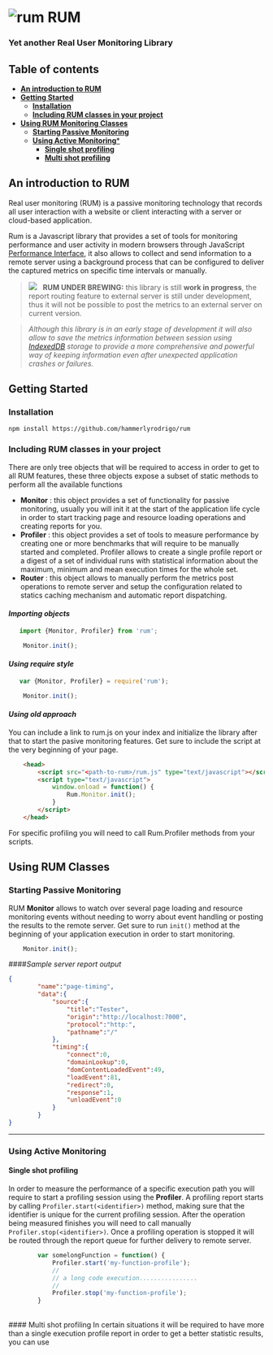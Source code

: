 
# ![rum](https://raw.githubusercontent.com/hammerlyrodrigo/rum/master/static/moonshine.png) **RUM**
### Yet another **Real User Monitoring Library**


## Table of contents

 - [**An introduction to RUM**](#an-introduction-to-rum)
 - [**Getting Started**](#getting-started)
	 - [**Installation**](#installation)
	 - [**Including RUM classes in your project**](#importing-objects)
 - [**Using RUM Monitoring Classes**](#using-rum-classes)
	 - [**Starting Passive Monitoring**](#starting-passive-monitoring)
	 - [**Using Active Monitoring***](#using-active-monitoring)
		 - [**Single shot profiling**](#single-shot-profiling)
		 - [**Multi shot profiling**](#multi-shot-profiling)


## **An introduction to RUM**
Real user monitoring (RUM) is a passive monitoring technology that records all user interaction with a website or client interacting with a server or cloud-based application.

Rum is a Javascript library that provides a set of tools for monitoring performance and user activity in modern browsers through JavaScript [Performance Interface](https://developer.mozilla.org/en-US/docs/Web/API/Performance), it also allows to collect and send information to a remote server using a background process that can be configured to deliver the captured metrics on specific time intervals or manually. 

> <img src="https://raw.githubusercontent.com/hammerlyrodrigo/rum/master/static/flask.png"/> &nbsp;&nbsp;**RUM UNDER BREWING:** this library is still **work in progress**, the report routing feature to external server is still under development, thus it will not be possible to post the metrics to an external server on current version.

> *Although this library is in an early stage of development it will also allow to save the metrics information between session using [IndexedDB](https://developer.mozilla.org/en-US/docs/Web/API/IndexedDB_API/Using_IndexedDB) storage to provide a more comprehensive and powerful way of keeping information even after unexpected application crashes or failures.*


## **Getting Started**


### **Installation**

    npm install https://github.com/hammerlyrodrigo/rum


### **Including RUM classes in your project**

There are only tree objects that will be required to access in order to get to all RUM features, these three
objects expose a subset of static methods to perform all the available functions

 - **Monitor** : this object provides a set of functionality for passive monitoring, usually you will init it at the start of the application life cycle in order to start tracking page and resource loading operations and creating reports for you.
 - **Profiler** : this object provides a set of tools to measure performance by creating one or more benchmarks  that will require to be manually started and completed. Profiler allows to create a single profile report or a digest of a set of individual runs with statistical information about the maximum, minimum and mean execution times for the whole set.
 - **Router** : this object allows to manually perform the metrics post operations to remote server and setup the configuration related to statics caching mechanism and automatic report dispatching.
 
#### ***Importing objects*** 
```javascript
   import {Monitor, Profiler} from 'rum';	

	Monitor.init();
```	
#### ***Using require style*** 
```javascript
   var {Monitor, Profiler} = require('rum');	

	Monitor.init();
```	
	
#### ***Using old approach***

You can include a link to rum.js on your index and initialize the library after that to start the pasive monitoring features. Get sure to include the script at the very beginning of your page.

```html
    <head>
	    <script src="<path-to-rum>/rum.js" type="text/javascript"></script>
	    <script type="text/javascript">
	        window.onload = function() {
	            Rum.Monitor.init();
	        }
	    </script>
    </head>
```


For specific profiling you will need to call Rum.Profiler methods from your scripts.

## **Using RUM Classes**

### **Starting Passive Monitoring**
RUM **Monitor** allows to watch over several page loading and resource monitoring events without needing to worry about event handling or posting the results to the remote server. Get sure to run `init()` method at the beginning of your application execution in order to start monitoring. 

```javascript
	Monitor.init(); 
```		

####*Sample server report output*
```json
{  
        "name":"page-timing",
        "data":{  
            "source":{  
                "title":"Tester",
                "origin":"http://localhost:7000",
                "protocol":"http:",
                "pathname":"/"
            },
            "timing":{  
                "connect":0,
                "domainLookup":0,
                "domContentLoadedEvent":49,
                "loadEvent":81,
                "redirect":0,
                "response":1,
                "unloadEvent":0
            }
        }
}
```		


----------


### **Using Active Monitoring**		    

#### Single shot profiling
In order to measure the performance of a specific execution path you will require to start a profiling session using the **Profiler**. A profiling report starts by calling `Profiler.start(<identifier>)` method, making sure that the identifier is unique for the current profiling session. After the operation being measured finishes you will need to call manually `Profiler.stop(<identifier>)`. Once a profiling operation is stopped it will be routed through the report queue for further delivery to remote server. 

```javascript
        var somelongFunction = function() {
		    Profiler.start('my-function-profile');
		    //
		    // a long code execution................
		    //
		    Profiler.stop('my-function-profile');
	    }	
```		
<br>
#### Multi shot profiling
In certain situations it will be required to have more than a single execution profile report in order to get a better statistic results, you can use








